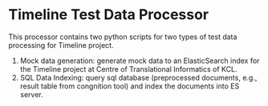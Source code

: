 # Timeline Test Data Processor
This processor contains two python scripts for two types of test data processing for Timeline project.

1. Mock data generation: generate mock data to an ElasticSearch index for the Timeline project at Centre of Translational Informatics of KCL.
2. SQL Data Indexing: query sql database (preprocessed documents, e.g., result table from congnition tool) and index the documents into ES server.
